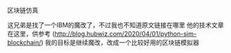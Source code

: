 区块链仿真

这兄弟是找了一个IBM的魔改了，不过我也不知道原文链接在哪里
他的技术文章在这里，供参考
(http://blog.hubwiz.com/2020/04/01/python-sim-blockchain/)
我的目标是继续魔改，改成一个比较好用的区块链模拟器
